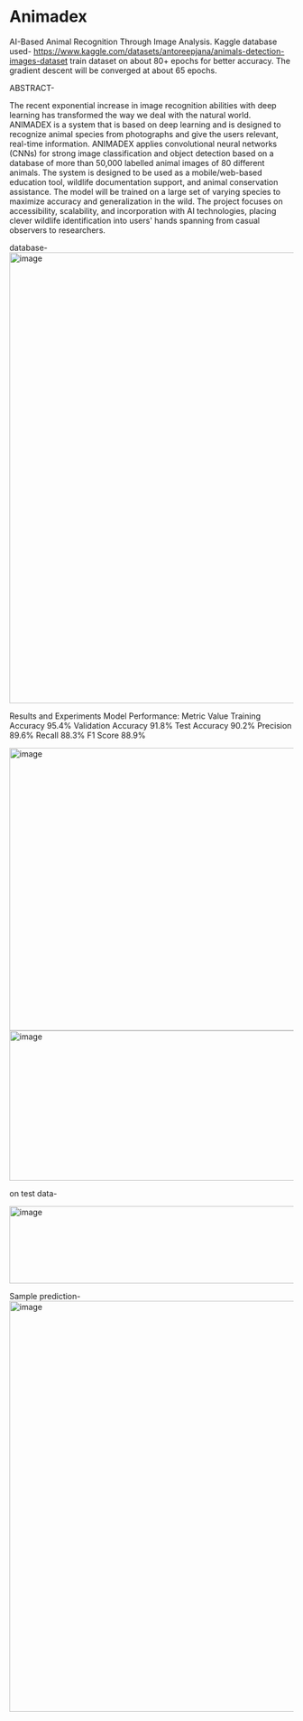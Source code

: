 # Animadex
AI-Based Animal Recognition Through Image Analysis.
Kaggle database used- https://www.kaggle.com/datasets/antoreepjana/animals-detection-images-dataset
train dataset on about 80+ epochs for better accuracy.
The gradient descent will be converged at about 65 epochs.

ABSTRACT-

The recent exponential increase in image recognition abilities with deep learning has transformed the way we deal with the natural world.
 ANIMADEX is a system that is based on deep learning and is designed to recognize animal species from photographs and give the users relevant, real-time information. 
ANIMADEX applies convolutional neural networks (CNNs) for strong image classification and object detection based on a database of more than 50,000 labelled animal images of 80 different animals. The system is designed to be used as a mobile/web-based education tool, wildlife documentation support, and animal conservation assistance. 
The model will be trained on a large set of varying species to maximize accuracy and generalization in the wild. The project focuses on accessibility, scalability, and incorporation with AI technologies, placing clever wildlife identification into users' hands spanning from casual observers to researchers.

database-
<img width="983" height="799" alt="image" src="https://github.com/user-attachments/assets/d81058e9-7dc0-419d-84d2-80173a81eadc" />


Results and Experiments
Model Performance:
Metric	            Value
Training Accuracy 	95.4%
Validation Accuracy	91.8%
Test Accuracy	      90.2%
Precision	          89.6%
Recall	            88.3%
F1 Score           	88.9%

<img width="940" height="501" alt="image" src="https://github.com/user-attachments/assets/91b39178-d212-47d0-b583-e0ba9e9a0516" />

<img width="940" height="266" alt="image" src="https://github.com/user-attachments/assets/bec77b9c-a41e-4bf6-af65-0206423add61" />

on test data-

<img width="940" height="137" alt="image" src="https://github.com/user-attachments/assets/3e97743e-0b92-4719-b104-9bb337a59ff7" />

Sample prediction-
<img width="592" height="728" alt="image" src="https://github.com/user-attachments/assets/8ff8fdcb-963a-4e69-a474-fc6567ac96e8" />



